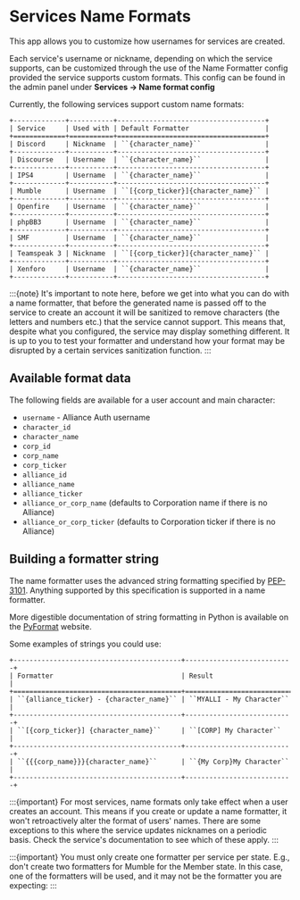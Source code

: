 # Services Name Formats

This app allows you to customize how usernames for services are created.

Each service's username or nickname, depending on which the service supports, can be customized through the use of the Name Formatter config provided the service supports custom formats. This config can be found in the admin panel under **Services -> Name format config**

Currently, the following services support custom name formats:

```{eval-rst}
+-------------+-----------+-------------------------------------+
| Service     | Used with | Default Formatter                   |
+=============+===========+=====================================+
| Discord     | Nickname  | ``{character_name}``                |
+-------------+-----------+-------------------------------------+
| Discourse   | Username  | ``{character_name}``                |
+-------------+-----------+-------------------------------------+
| IPS4        | Username  | ``{character_name}``                |
+-------------+-----------+-------------------------------------+
| Mumble      | Username  | ``[{corp_ticker}]{character_name}`` |
+-------------+-----------+-------------------------------------+
| Openfire    | Username  | ``{character_name}``                |
+-------------+-----------+-------------------------------------+
| phpBB3      | Username  | ``{character_name}``                |
+-------------+-----------+-------------------------------------+
| SMF         | Username  | ``{character_name}``                |
+-------------+-----------+-------------------------------------+
| Teamspeak 3 | Nickname  | ``[{corp_ticker}]{character_name}`` |
+-------------+-----------+-------------------------------------+
| Xenforo     | Username  | ``{character_name}``                |
+-------------+-----------+-------------------------------------+
```

:::{note}
It's important to note here, before we get into what you can do with a name formatter, that before the generated name is passed off to the service to create an account it will be sanitized to remove characters (the letters and numbers etc.) that the service cannot support. This means that, despite what you configured, the service may display something different. It is up to you to test your formatter and understand how your format may be disrupted by a certain services sanitization function.
:::

## Available format data

The following fields are available for a user account and main character:

- `username` - Alliance Auth username
- `character_id`
- `character_name`
- `corp_id`
- `corp_name`
- `corp_ticker`
- `alliance_id`
- `alliance_name`
- `alliance_ticker`
- `alliance_or_corp_name` (defaults to Corporation name if there is no Alliance)
- `alliance_or_corp_ticker` (defaults to Corporation ticker if there is no Alliance)

## Building a formatter string

The name formatter uses the advanced string formatting specified by [PEP-3101](https://www.python.org/dev/peps/pep-3101/). Anything supported by this specification is supported in a name formatter.

More digestible documentation of string formatting in Python is available on the [PyFormat](https://pyformat.info/) website.

Some examples of strings you could use:

```{eval-rst}
+------------------------------------------+---------------------------+
| Formatter                                | Result                    |
+==========================================+===========================+
| ``{alliance_ticker} - {character_name}`` | ``MYALLI - My Character`` |
+------------------------------------------+---------------------------+
| ``[{corp_ticker}] {character_name}``     | ``[CORP] My Character``   |
+------------------------------------------+---------------------------+
| ``{{{corp_name}}}{character_name}``      | ``{My Corp}My Character`` |
+------------------------------------------+---------------------------+
```

:::{important}
For most services, name formats only take effect when a user creates an account. This means if you create or update a name formatter, it won't retroactively alter the format of users' names. There are some exceptions to this where the service updates nicknames on a periodic basis. Check the service's documentation to see which of these apply.
:::

:::{important}
You must only create one formatter per service per state. E.g., don't create two formatters for Mumble for the Member state. In this case, one of the formatters will be used, and it may not be the formatter you are expecting:
:::
